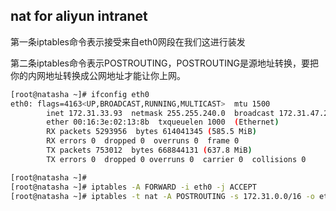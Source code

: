 ## nat for aliyun intranet


第一条iptables命令表示接受来自eth0网段在我们这进行装发

第二条iptables命令表示POSTROUTING，POSTROUTING是源地址转换，要把你的内网地址转换成公网地址才能让你上网。


```bash
[root@natasha ~]# ifconfig eth0
eth0: flags=4163<UP,BROADCAST,RUNNING,MULTICAST>  mtu 1500
        inet 172.31.33.93  netmask 255.255.240.0  broadcast 172.31.47.255
        ether 00:16:3e:02:13:8b  txqueuelen 1000  (Ethernet)
        RX packets 5293956  bytes 614041345 (585.5 MiB)
        RX errors 0  dropped 0  overruns 0  frame 0
        TX packets 753012  bytes 668844131 (637.8 MiB)
        TX errors 0  dropped 0 overruns 0  carrier 0  collisions 0

[root@natasha ~]#
[root@natasha ~]# iptables -A FORWARD -i eth0 -j ACCEPT
[root@natasha ~]# iptables -t nat -A POSTROUTING -s 172.31.0.0/16 -o eth0 -j MASQUERADE

```
